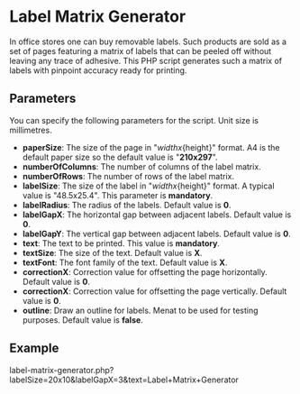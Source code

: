 Label Matrix Generator
======================

In office stores one can buy removable labels.  Such products are sold as a set of pages featuring a matrix of labels that can be peeled off without leaving any trace of adhesive.  This PHP script generates such a matrix of labels with pinpoint accuracy ready for printing.

Parameters
----------

You can specify the following parameters for the script.  Unit size is millimetres.

* __paperSize__: The size of the page in "${width}x${height}" format.  A4 is the default paper size so the default value is "__210x297__".
* __numberOfColumns__: The number of columns of the label matrix.
* __numberOfRows__: The number of rows of the label matrix.
* __labelSize__: The size of the label in "${width}x${height}" format.  A typical value is "48.5x25.4".  This parameter is __mandatory__.
* __labelRadius__: The radius of the labels.  Default value is __0__.
* __labelGapX__: The horizontal gap between adjacent labels.  Default value is __0__.
* __labelGapY__: The vertical gap between adjacent labels.  Default value is __0__.
* __text__: The text to be printed.  This value is __mandatory__.
* __textSize__: The size of the text.  Default value is __X__.
* __textFont__: The font family of the text.  Default value is __X__.
* __correctionX__: Correction value for offsetting the page horizontally.  Default value is __0__.
* __correctionX__: Correction value for offsetting the page vertically.  Default value is __0__.
* __outline__: Draw an outline for labels.  Menat to be used for testing purposes.  Default value is __false__.

Example
-------

label-matrix-generator.php?labelSize=20x10&labelGapX=3&text=Label+Matrix+Generator
